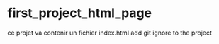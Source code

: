 # first_project_html_page
ce projet va contenir un fichier index.html
add git ignore to the project
